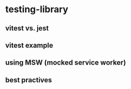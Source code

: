 # testing-library

## vitest vs. jest

## vitest example

## using MSW (mocked service worker)

## best practives